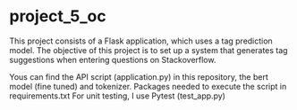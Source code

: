 # project_5_oc
This project consists of a Flask application, which uses a tag prediction model. 
The objective of this project is to set up a system that generates tag suggestions when entering questions on Stackoverflow.

Yous can find the API script (application.py) in this repository, the bert model (fine tuned) and tokenizer.
Packages needed to execute the script in requirements.txt
For unit testing, I use Pytest (test_app.py)
